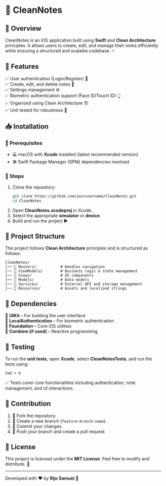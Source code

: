 # 📝 CleanNotes

## 🚀 Overview

CleanNotes is an iOS application built using **Swift** and **Clean Architecture** principles. It allows users to create, edit, and manage their notes efficiently while ensuring a structured and scalable codebase. ✨

## 🌟 Features

✅ User authentication (Login/Register) 🔐  
✅ Create, edit, and delete notes 📝  
✅ Settings management ⚙️  
✅ Biometric authentication support (Face ID/Touch ID) 👆  
✅ Organized using Clean Architecture 🏗️  
✅ Unit tested for robustness 🧪

## 📥 Installation

### 🔹 Prerequisites

- 💻 macOS with **Xcode** installed (latest recommended version)
- 🛠️ Swift Package Manager (SPM) dependencies resolved

### 🔹 Steps

1. Clone the repository:  
   ```bash
   git clone https://github.com/yourusername/CleanNotes.git
   cd CleanNotes
   ```
2. Open **CleanNotes.xcodeproj** in Xcode.
3. Select the appropriate **simulator** or **device**.
4. Build and run the project ▶️

## 📂 Project Structure

The project follows **Clean Architecture** principles and is structured as follows:

```
CleanNotes/
│── 📂 Routers/           # Handles navigation
│── 📂 ViewModels/        # Business logic & state management
│── 📂 Views/             # UI components
│── 📂 Models/            # Data models
│── 📂 Services/          # External API and storage management
│── 📂 Resources/         # Assets and localized strings
```

## 🔧 Dependencies

📌 **UIKit** – For building the user interface  
📌 **LocalAuthentication** – For biometric authentication  
📌 **Foundation** – Core iOS utilities  
📌 **Combine (if used)** – Reactive programming 

## 🧪 Testing

To run the **unit tests**, open **Xcode**, select **CleanNotesTests**, and run the tests using:

```bash
Cmd + U
```
✅ Tests cover core functionalities including authentication, note management, and UI interactions.

## 🤝 Contribution

1. 🍴 Fork the repository.
2. 🌱 Create a new branch (`feature-branch-name`).
3. 💾 Commit your changes.
4. 🚀 Push your branch and create a pull request.

## 📜 License

This project is licensed under the **MIT License**. Feel free to modify and distribute. 🎉

---

Developed with ❤️ by **Rijo Samuel** 🚀
